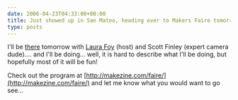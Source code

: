 ```yaml
---
date: 2006-04-23T04:33:00+00:00
title: Just showed up in San Mateo, heading over to Makers Faire tomorrow morning...
type: posts
---
```

I'll be [there](http://makezine.com/faire/) tomorrow with [Laura Foy](http://on10.net/people/laura/) (host) and Scott Finley (expert camera dude).... and I'll be doing... well, it is hard to describe what I'll be doing, but hopefully most of it will be fun!

Check out the program at [http://makezine.com/faire/](http://makezine.com/faire/) and let me know what you would want to go see...
